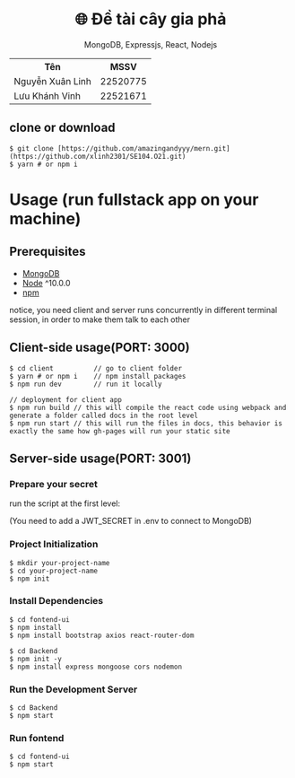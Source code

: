 <h1 align="center">
🌐 Đề tài cây gia phả
</h1>
<p align="center">
MongoDB, Expressjs, React, Nodejs
</p>

<table align="center">
  <tr>
    <th>Tên</th>
    <th>MSSV</th>
  </tr>
  <tr>
    <td>Nguyễn Xuân Linh</td>
    <td>22520775</td>
  </tr>
  <tr>
    <td>Lưu Khánh Vinh</td>
    <td>22521671</td>
  </tr>
</table>

## clone or download
```terminal
$ git clone [https://github.com/amazingandyyy/mern.git](https://github.com/xlinh2301/SE104.O21.git)
$ yarn # or npm i
```

# Usage (run fullstack app on your machine)

## Prerequisites
- [MongoDB](https://gist.github.com/nrollr/9f523ae17ecdbb50311980503409aeb3)
- [Node](https://nodejs.org/en/download/) ^10.0.0
- [npm](https://nodejs.org/en/download/package-manager/)

notice, you need client and server runs concurrently in different terminal session, in order to make them talk to each other

## Client-side usage(PORT: 3000)
```terminal
$ cd client          // go to client folder
$ yarn # or npm i    // npm install packages
$ npm run dev        // run it locally

// deployment for client app
$ npm run build // this will compile the react code using webpack and generate a folder called docs in the root level
$ npm run start // this will run the files in docs, this behavior is exactly the same how gh-pages will run your static site
```

## Server-side usage(PORT: 3001)

### Prepare your secret

run the script at the first level:

(You need to add a JWT_SECRET in .env to connect to MongoDB)

### Project Initialization

```terminal
$ mkdir your-project-name
$ cd your-project-name
$ npm init
```
### Install Dependencies
```terminal
$ cd fontend-ui
$ npm install
$ npm install bootstrap axios react-router-dom

$ cd Backend
$ npm init -y
$ npm install express mongoose cors nodemon
```
### Run the Development Server
```terminal
$ cd Backend
$ npm start
```
### Run fontend
```terminal
$ cd fontend-ui
$ npm start
```
